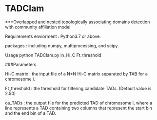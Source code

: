 # TADClam

***Overlapped and nested topologically associating domains detection with community affiliation model

Requirements
enviorment : Python3.7 or above.

packages : including numpy, multiprocessing, and scipy.

Usage
python TADClam.py in_Hi_C Ft_threshold

###Parameters

Hi-C matrix : the input file of a N*N Hi-C matrix separated by TAB for a chromosome i.

Ft_threshold : the threshold for filtering candidate TADs. (Default value is 2.50)

ou_TADs : the output file for the predicted TAD of chromosome i, where a line represents a TAD containing two columns that represent the start bin and the end bin of a TAD.
